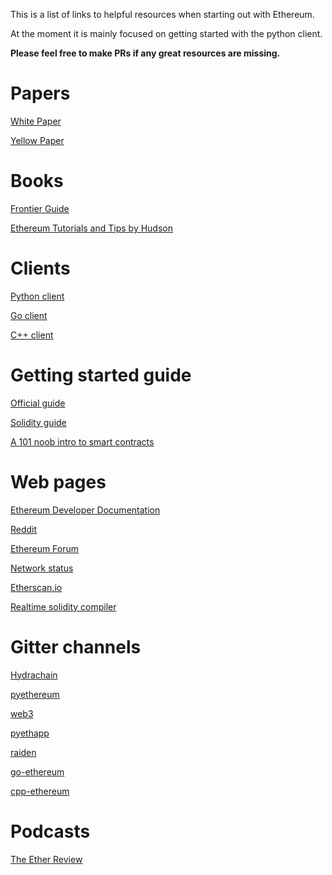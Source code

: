 This is a list of links to helpful resources when starting out with Ethereum.

At the moment it is mainly focused on getting started with the python client.

**Please feel free to make PRs if any great resources are missing.**

# Papers

[White Paper](https://github.com/ethereum/wiki/wiki/White-Paper)

[Yellow Paper](http://gavwood.com/paper.pdf)

# Books

[Frontier Guide](https://ethereum.gitbooks.io/frontier-guide/content/index.html)

[Ethereum Tutorials and Tips by Hudson](https://souptacular.gitbooks.io/ethereum-tutorials-and-tips-by-hudson/content/index.html)

# Clients

[Python client](https://github.com/ethereum/pyethapp)

[Go client](https://github.com/ethereum/go-ethereum)

[C++ client](https://github.com/ethereum/webthree-umbrella)

# Getting started guide

[Official guide](https://www.ethereum.org/)

[Solidity guide](https://ethereum.github.io/solidity/docs/home/)

[A 101 noob intro to smart contracts](http://consensys.github.io/developers/articles/101-noob-intro/)

# Web pages

[Ethereum Developer Documentation](https://docs.ethereum.org/)

[Reddit](https://reddit.com/r/ethereum)

[Ethereum Forum](https://forum.ethereum.org/)

[Network status](https://stats.ethdev.com/)

[Etherscan.io](http://etherscan.io/)

[Realtime solidity compiler](https://chriseth.github.io/browser-solidity/)

# Gitter channels

[Hydrachain](https://gitter.im/HydraChain/hydrachain)

[pyethereum](https://gitter.im/ethereum/pyethereum)

[web3](https://gitter.im/ethereum/web3.js)

[pyethapp](https://gitter.im/ethereum/pyethapp)

[raiden](https://gitter.im/heikoheiko/raiden)

[go-ethereum](https://gitter.im/ethereum/go-ethereum)

[cpp-ethereum](https://gitter.im/ethereum/cpp-ethereum)


# Podcasts

[The Ether Review](https://soundcloud.com/arthurfalls)
